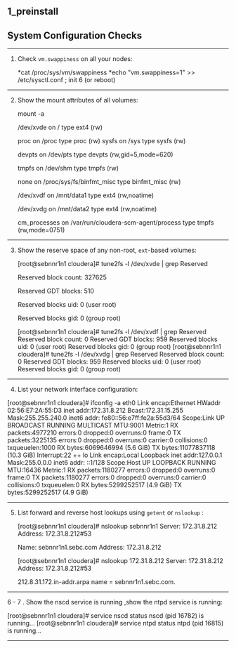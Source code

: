 ## 1_preinstall
## System Configuration Checks

---
1. Check `vm.swappiness` on all your nodes:
    
	*cat /proc/sys/vm/swappiness
	*echo "vm.swappiness=1" >> /etc/sysctl.conf ; init 6 (or reboot)
---

2. Show the mount attributes of all volumes:


	 mount -a 
	 
	 
	 /dev/xvde on / type ext4 (rw)
	 
	 
     proc on /proc type proc (rw)
     sysfs on /sys type sysfs (rw)
	 
	 
     devpts on /dev/pts type devpts (rw,gid=5,mode=620)
	 
	 
     tmpfs on /dev/shm type tmpfs (rw)
	 
	 
     none on /proc/sys/fs/binfmt_misc type binfmt_misc (rw)
	 
	 
     /dev/xvdf on /mnt/data1 type ext4 (rw,noatime)
	 
	 
     /dev/xvdg on /mnt/data2 type ext4 (rw,noatime)
	 
	 
     cm_processes on /var/run/cloudera-scm-agent/process type tmpfs (rw,mode=0751)
	 
	 

---

3. Show the reserve space of any non-root, `ext`-based volumes:


	 [root@sebnnr1n1 cloudera]# tune2fs -l /dev/xvde | grep Reserved
	 
	 
	  Reserved block count:     327625
	  
	  
	  Reserved GDT blocks:      510
	  
	  
	  Reserved blocks uid:      0 (user root)
	  
	  
	  Reserved blocks gid:      0 (group root)
	  
	  
	  [root@sebnnr1n1 cloudera]# tune2fs -l /dev/xvdf | grep Reserved
	  Reserved block count:     0
	  Reserved GDT blocks:      959
	  Reserved blocks uid:      0 (user root)
	  Reserved blocks gid:      0 (group root)
	  [root@sebnnr1n1 cloudera]# tune2fs -l /dev/xvdg | grep Reserved
	  Reserved block count:     0
	  Reserved GDT blocks:      959
	  Reserved blocks uid:      0 (user root)
	  Reserved blocks gid:      0 (group root)

---

4. List your network interface configuration:

[root@sebnnr1n1 cloudera]# ifconfig -a
eth0      Link encap:Ethernet  HWaddr 02:56:E7:2A:55:D3
          inet addr:172.31.8.212  Bcast:172.31.15.255  Mask:255.255.240.0
          inet6 addr: fe80::56:e7ff:fe2a:55d3/64 Scope:Link
          UP BROADCAST RUNNING MULTICAST  MTU:9001  Metric:1
          RX packets:4977210 errors:0 dropped:0 overruns:0 frame:0
          TX packets:3225135 errors:0 dropped:0 overruns:0 carrier:0
          collisions:0 txqueuelen:1000
          RX bytes:6069646994 (5.6 GiB)  TX bytes:11077837118 (10.3 GiB)
          Interrupt:22
++
lo        Link encap:Local Loopback
          inet addr:127.0.0.1  Mask:255.0.0.0
          inet6 addr: ::1/128 Scope:Host
          UP LOOPBACK RUNNING  MTU:16436  Metric:1
          RX packets:1180277 errors:0 dropped:0 overruns:0 frame:0
          TX packets:1180277 errors:0 dropped:0 overruns:0 carrier:0
          collisions:0 txqueuelen:0
          RX bytes:5299252517 (4.9 GiB)  TX bytes:5299252517 (4.9 GiB)


----
5. List forward and reverse host lookups using `getent` or `nslookup` :
	
	[root@sebnnr1n1 cloudera]# nslookup sebnnr1n1
	Server:         172.31.8.212
	Address:        172.31.8.212#53
	
	Name:   sebnnr1n1.sebc.com
	Address: 172.31.8.212
	
	[root@sebnnr1n1 cloudera]# nslookup 172.31.8.212
	Server:         172.31.8.212
	Address:        172.31.8.212#53
	
	212.8.31.172.in-addr.arpa       name = sebnnr1n1.sebc.com.
	
----

6 - 7 . Show the nscd service is running ,show the ntpd service is running:

[root@sebnnr1n1 cloudera]# service nscd status
nscd (pid 16782) is running...
[root@sebnnr1n1 cloudera]# service ntpd status
ntpd (pid  16815) is running...


----